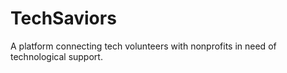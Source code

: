 # TechSaviors
A platform connecting tech volunteers with nonprofits in need of technological support.
